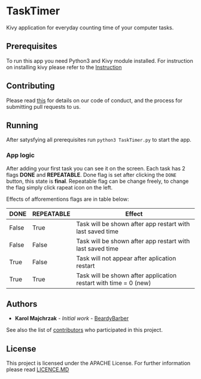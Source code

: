 # TaskTimer
Kivy application for everyday counting time of your computer tasks.


## Prerequisites

To run this app you need Python3 and Kivy module installed.
For instruction on installing kivy please refer to the [Instruction](https://kivy.org/doc/stable/installation/installation.html)

## Contributing

Please read [this](https://www.contributor-covenant.org/version/1/4/code-of-conduct) for details on our code of conduct, and the process for submitting pull requests to us.

## Running
After satysfying all prerequisites run ```python3 TaskTimer.py``` to start the app.

### App logic
After adding your first task you can see it on the screen. Each task has 2 flags **DONE** and **REPEATABLE**. 
Done flag is set after clicking the `DONE` button, this state is **final**.
Repeatable flag can be change freely, to change the flag simply click rapeat icon on the left.

Effects of afforementions flags are in table below:

|**DONE**|**REPEATABLE**|**Effect**|
|-------|----------------|----------|
|False|True|Task will be shown after app restart with last saved time|
|False|False|Task will be shown after app restart with last saved time|
|True|False|Task will not appear after aplication restart|
|True|True|Task will be shown after application restart with time = 0 (new)|

## Authors

* **Karol Majchrzak** - *Initial work* - [BeardyBarber](https://github.com/BeardyBarber)

See also the list of [contributors](https://github.com/BeardyBarber/TaskTimer/contributors) who participated in this project.

## License

This project is licensed under the APACHE License. For further information please read [LICENCE.MD](https://github.com/BeardyBarber/AddressBook/blob/master/LICENSE) 
